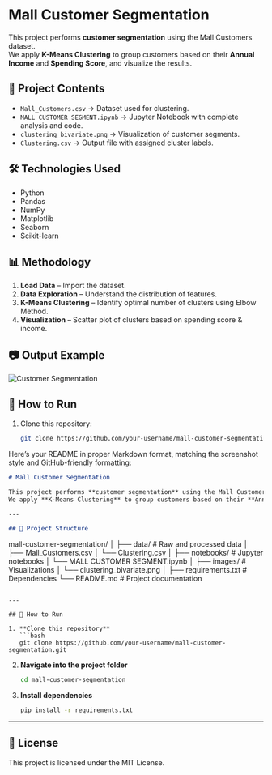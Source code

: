 # Mall Customer Segmentation

This project performs **customer segmentation** using the Mall Customers dataset.  
We apply **K-Means Clustering** to group customers based on their **Annual Income** and **Spending Score**, and visualize the results.

## 📂 Project Contents
- `Mall_Customers.csv` → Dataset used for clustering.
- `MALL CUSTOMER SEGMENT.ipynb` → Jupyter Notebook with complete analysis and code.
- `clustering_bivariate.png` → Visualization of customer segments.
- `Clustering.csv` → Output file with assigned cluster labels.

## 🛠️ Technologies Used
- Python
- Pandas
- NumPy
- Matplotlib
- Seaborn
- Scikit-learn

## 📊 Methodology
1. **Load Data** – Import the dataset.
2. **Data Exploration** – Understand the distribution of features.
3. **K-Means Clustering** – Identify optimal number of clusters using Elbow Method.
4. **Visualization** – Scatter plot of clusters based on spending score & income.

## 📷 Output Example
![Customer Segmentation](clustering_bivariate.png)

## 🚀 How to Run
1. Clone this repository:
   ```bash
   git clone https://github.com/your-username/mall-customer-segmentation.git

Here’s your README in proper Markdown format, matching the screenshot style and GitHub-friendly formatting:

```markdown
# Mall Customer Segmentation

This project performs **customer segmentation** using the Mall Customers dataset.  
We apply **K-Means Clustering** to group customers based on their **Annual Income** and **Spending Score**, and visualize the results.

---

## 📂 Project Structure
```

mall-customer-segmentation/
│
├── data/                     # Raw and processed data
│   ├── Mall\_Customers.csv
│   └── Clustering.csv
│
├── notebooks/                # Jupyter notebooks
│   └── MALL CUSTOMER SEGMENT.ipynb
│
├── images/                   # Visualizations
│   └── clustering\_bivariate.png
│
├── requirements.txt          # Dependencies
└── README.md                 # Project documentation

````

---

## 🚀 How to Run

1. **Clone this repository**
   ```bash
   git clone https://github.com/your-username/mall-customer-segmentation.git
````

2. **Navigate into the project folder**

   ```bash
   cd mall-customer-segmentation
   ```

3. **Install dependencies**

   ```bash
   pip install -r requirements.txt
   ```
---
## 📜 License

This project is licensed under the MIT License.



